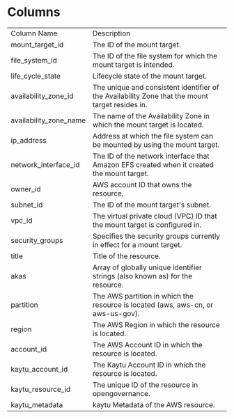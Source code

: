 # Columns  

<table>
	<tr><td>Column Name</td><td>Description</td></tr>
	<tr><td>mount_target_id</td><td>The ID of the mount target.</td></tr>
	<tr><td>file_system_id</td><td>The ID of the file system for which the mount target is intended.</td></tr>
	<tr><td>life_cycle_state</td><td>Lifecycle state of the mount target.</td></tr>
	<tr><td>availability_zone_id</td><td>The unique and consistent identifier of the Availability Zone that the mount target resides in.</td></tr>
	<tr><td>availability_zone_name</td><td>The name of the Availability Zone in which the mount target is located.</td></tr>
	<tr><td>ip_address</td><td>Address at which the file system can be mounted by using the mount target.</td></tr>
	<tr><td>network_interface_id</td><td>The ID of the network interface that Amazon EFS created when it created the mount target.</td></tr>
	<tr><td>owner_id</td><td>AWS account ID that owns the resource.</td></tr>
	<tr><td>subnet_id</td><td>The ID of the mount target&#39;s subnet.</td></tr>
	<tr><td>vpc_id</td><td>The virtual private cloud (VPC) ID that the mount target is configured in.</td></tr>
	<tr><td>security_groups</td><td>Specifies the security groups currently in effect for a mount target.</td></tr>
	<tr><td>title</td><td>Title of the resource.</td></tr>
	<tr><td>akas</td><td>Array of globally unique identifier strings (also known as) for the resource.</td></tr>
	<tr><td>partition</td><td>The AWS partition in which the resource is located (aws, aws-cn, or aws-us-gov).</td></tr>
	<tr><td>region</td><td>The AWS Region in which the resource is located.</td></tr>
	<tr><td>account_id</td><td>The AWS Account ID in which the resource is located.</td></tr>
	<tr><td>kaytu_account_id</td><td>The Kaytu Account ID in which the resource is located.</td></tr>
	<tr><td>kaytu_resource_id</td><td>The unique ID of the resource in opengovernance.</td></tr>
	<tr><td>kaytu_metadata</td><td>kaytu Metadata of the AWS resource.</td></tr>
</table>